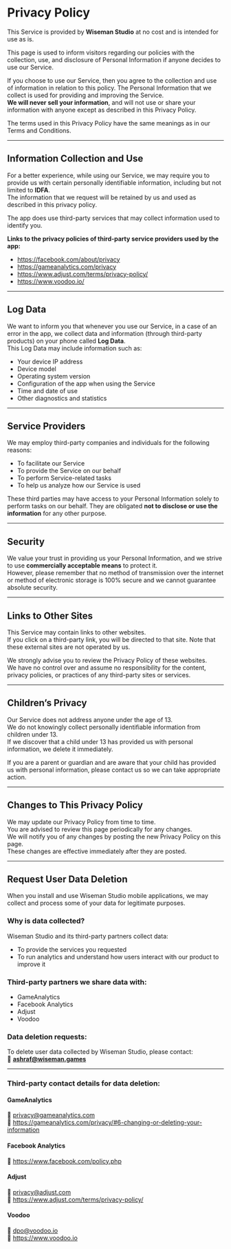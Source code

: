 # Privacy Policy

This Service is provided by **Wiseman Studio** at no cost and is intended for use as is.

This page is used to inform visitors regarding our policies with the collection, use, and disclosure of Personal Information if anyone decides to use our Service.

If you choose to use our Service, then you agree to the collection and use of information in relation to this policy. The Personal Information that we collect is used for providing and improving the Service.  
**We will never sell your information**, and will not use or share your information with anyone except as described in this Privacy Policy.

The terms used in this Privacy Policy have the same meanings as in our Terms and Conditions.

---

## Information Collection and Use

For a better experience, while using our Service, we may require you to provide us with certain personally identifiable information, including but not limited to **IDFA**.  
The information that we request will be retained by us and used as described in this privacy policy.

The app does use third-party services that may collect information used to identify you.

**Links to the privacy policies of third-party service providers used by the app:**

- https://facebook.com/about/privacy  
- https://gameanalytics.com/privacy  
- https://www.adjust.com/terms/privacy-policy/  
- https://www.voodoo.io/  

---

## Log Data

We want to inform you that whenever you use our Service, in a case of an error in the app, we collect data and information (through third-party products) on your phone called **Log Data**.  
This Log Data may include information such as:

- Your device IP address  
- Device model  
- Operating system version  
- Configuration of the app when using the Service  
- Time and date of use  
- Other diagnostics and statistics  

---

## Service Providers

We may employ third-party companies and individuals for the following reasons:

- To facilitate our Service  
- To provide the Service on our behalf  
- To perform Service-related tasks  
- To help us analyze how our Service is used  

These third parties may have access to your Personal Information solely to perform tasks on our behalf. They are obligated **not to disclose or use the information** for any other purpose.

---

## Security

We value your trust in providing us your Personal Information, and we strive to use **commercially acceptable means** to protect it.  
However, please remember that no method of transmission over the internet or method of electronic storage is 100% secure and we cannot guarantee absolute security.

---

## Links to Other Sites

This Service may contain links to other websites.  
If you click on a third-party link, you will be directed to that site. Note that these external sites are not operated by us.  

We strongly advise you to review the Privacy Policy of these websites.  
We have no control over and assume no responsibility for the content, privacy policies, or practices of any third-party sites or services.

---

## Children’s Privacy

Our Service does not address anyone under the age of 13.  
We do not knowingly collect personally identifiable information from children under 13.  
If we discover that a child under 13 has provided us with personal information, we delete it immediately.

If you are a parent or guardian and are aware that your child has provided us with personal information, please contact us so we can take appropriate action.

---

## Changes to This Privacy Policy

We may update our Privacy Policy from time to time.  
You are advised to review this page periodically for any changes.  
We will notify you of any changes by posting the new Privacy Policy on this page.  
These changes are effective immediately after they are posted.

---

## Request User Data Deletion

When you install and use Wiseman Studio mobile applications, we may collect and process some of your data for legitimate purposes.

### Why is data collected?

Wiseman Studio and its third-party partners collect data:

- To provide the services you requested  
- To run analytics and understand how users interact with our product to improve it  

### Third-party partners we share data with:

- GameAnalytics  
- Facebook Analytics  
- Adjust  
- Voodoo  

### Data deletion requests:

To delete user data collected by Wiseman Studio, please contact:  
📧 **ashraf@wiseman.games**

---

### Third-party contact details for data deletion:

#### GameAnalytics  
📧 privacy@gameanalytics.com  
🔗 https://gameanalytics.com/privacy/#6-changing-or-deleting-your-information  

#### Facebook Analytics  
🔗 https://www.facebook.com/policy.php  

#### Adjust  
📧 privacy@adjust.com  
🔗 https://www.adjust.com/terms/privacy-policy/  

#### Voodoo  
📧 dpo@voodoo.io  
🔗 https://www.voodoo.io
